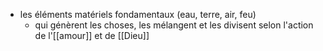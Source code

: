 + les éléments matériels fondamentaux (eau, terre, air, feu)
	- qui génèrent les choses, les mélangent et les divisent selon l'action de l'[[amour]] et de [[Dieu]]